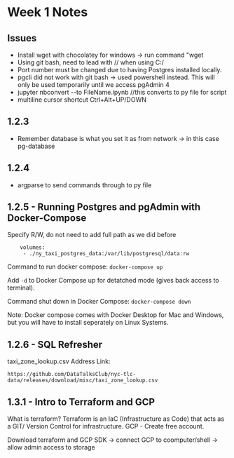 # Week 1 Notes

## Issues

- Install wget with chocolatey for windows -> run command "wget 
- Using git bash, need to lead with // when using C:/  
- Port number must be changed due to having Postgres installed locally.  
- pgcli did not work with git bash -> used powershell instead. This will only be used temporarily until we access pgAdmin 4  
- jupyter nbconvert --to FileName.ipynb //this converts to py file for script
- multiline cursor shortcut Ctrl+Alt+UP/DOWN

## 1.2.3
- Remember database is what you set it as from network -> in this case pg-database

## 1.2.4
- argparse to send commands through to py file

## 1.2.5 - Running Postgres and pgAdmin with Docker-Compose
Specify R/W, do not need to add full path as we did before
```
    volumes:
     - ./ny_taxi_postgres_data:/var/lib/postgresql/data:rw
```
Command to run docker compose:
`docker-compose up`

Add `-d` to Docker Compose up for detatched mode (gives back access to terminal).

Command shut down in Docker Compose:
`docker-compose down`

Note: Docker compose comes with Docker Desktop for Mac and Windows, but you will have to install seperately on Linux Systems.

## 1.2.6 - SQL Refresher
taxi_zone_lookup.csv Address Link:
```
https://github.com/DataTalksClub/nyc-tlc-data/releases/download/misc/taxi_zone_lookup.csv
```

## 1.3.1 - Intro to Terraform and GCP
What is terraform?
Terraform is an IaC (Infrastructure as Code) that acts as a GIT/ Version Control for infrastructure.
GCP - Create free account.

Download terraform and GCP SDK -> connect GCP to coomputer/shell -> allow admin access to storage